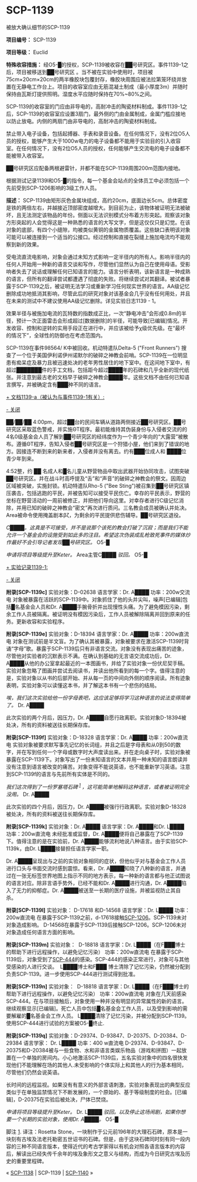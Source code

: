 # SCP-1139
                        




被放大确认细节的SCP-1139



**项目编号：** SCP-1139

**项目等级：** Euclid

**特殊收容措施：** 经O5-█的授权，SCP-1139被收容在██号研究区。事件1139-1之后，项目被移送到██号研究区 。当不被在实验中使用时，项目被75cm×20cm×20cm的两半橡胶块包覆封存，橡胶块周围应被法拉第笼环绕并放置在无静电工作台上。项目的收容室应由无筋混凝土制成（最小厚度3m）并随时保持由瓦斯灯提供照明。湿度水平应随时保持在70%~80%之间。

SCP-1139的收容室的门应由非导电的，高耐冲击的陶瓷材料制成。事件1139-1之后，SCP-1139的收容室应设置3扇门，最外侧的门由金属制成，金属门槛应接地以防止放电。内侧的两扇门由非导电的，高耐冲击的陶瓷材料制成。

禁止带入电子设备，包括起搏器、手表和录音设备。在任何情况下，没有2位O5人员的授权，能够产生大于1000w电力的电子设备都不能用于实验目的引入收容室。在任何情况下，没有2位O5人员的授权，任何能够产生交流电的电子设备都不能被带入收容室。

██号研究区应配备两根避雷针，并都不能在SCP-1139周围200m范围内接地。

根据测试记录1139l和O5-█的指令，每一个基金会站点的全体员工中必须包括一个先前受到SCP-1206影响的3级工作人员。

**描述：** SCP-1139由矩形灰色金属块组成，高约20cm，底面边长5cm。总体密度是铁的两倍左右，并越接近顶部密度越增大。到目前为止，该物体被证明无法被破坏，且无法测定该物品的年份。侧面以无法识别模式分布着方形突起。观察该对象方形突起的人会觉得这是一种熟悉的语言的大写文字，但是这仅仅只是幻觉。在该对象的底部，有四个小缝隙，均被类似黄铜的金属物质覆盖。这些缺口表明该对象可能可以被连接到一个适当的公接口。经过控制和直接在裂缝上施加电流均不能观察到新的效果。

受电流直流电影响，对象会通过未知方式影响一定半径内的所有人。影响半径内的任何人开始用一种新的语言交谈和写作，尽管他们显然认为自己在使用母语。受影响者失去了说话或理解任何已知语言的能力。语言分析表明，该新语言是一种成熟的语言，但所有的翻译尝试都遭遇了彻底的失败。将继续尝试对其翻译。被试者暴露于SCP-1139之后，被证明无法学习或重新学习任何现实世界的语言。AA级记忆删除成功地抵消其影响，尽管此后的研究对象对该基金会几乎没有任何用处，并且在未来的测试中不建议使用AA级记忆删除。详见实验日志1139 - 1。

效果半径与被施加电流的瓦特数的指数成正比，一次“静电冲击”会形成0.8m的半径，预计一次正面雷击会形成超过[数据删除]的半径，可能导致[已编辑]情况。开发收容、控制和逆转的实用手段正在进行中，并应该被给予χ级优先级。在“最坏的情况下”，全球性的防御也在考虑范围内。

SCP-1139在事件98564/ K中被回收。机动特遣队Delta-5 ("Front Runners") 搜查了一个位于美国伊利诺伊州诺默尔的破碎之神教会前哨。SCP-1139在一位明显患有痴呆症及暴力且被迅速处决的老年男性居住的地下室中。在这间地下室中，有超过███████件的手工文档，包括距今超过████年的石碑和几乎全新的现代纸张。并注意到最古老的文档早于破碎之神教会████年。这些文档不由任何已知语言撰写，并被确定含有███种不同的语言。


<a shape='rect' class='collapsible-block-link' href='javascript:;'>+&#160;&#25991;&#26723;1139-a&#65288;&#34987;&#35748;&#20026;&#19982;&#20107;&#20214;1139-1&#26377;&#20851;&#65289;:</a>

<a shape='rect' class='collapsible-block-link' href='javascript:;'>-&#160;&#20851;&#38381;</a>

██/██/██ 4:00pm，超过██台的民间车辆从道路两侧接近██号研究区。██号研究区采取蓝色警戒，并实施ΘΤ程序。最初能维持其伪装身份与入侵者交流的的4名0级基金会人员了解到██号研究区的经纬度作为一个青少年向的“大露营”被散布。遵循ΘΤ程序，告知入侵者██号研究区是一个狩猎小屋，他们来到了错误的地方。因接连不断到来的新来者，入侵者并没有离去。约有███位成人和 ████位青少年到来。

4:52整，约 ██ 名成人和█名儿童从野营物品中取出武器开始协同攻击，试图突破██号研究区。并在战斗时高呼提及“舌”和“声音”的破碎之神教会的祭文。因周边区域被突破，实施封锁。机动特遣队Rho-5 ("Bee Sting")被召集到██号研究区镇压袭击，包括逃跑的平民，并被告知可以接受平民伤亡。幸存的平民表示，野营的坐标在野营活动的一周前被修正，并把他们导向这里。对幸存者进行C级记忆消除，并用已知的破碎之神教会“密文”再次进行质问。三名教会成员被确认并处决。Area被命令使用掩盖剧本βζ，为剩余的平民提供悲伤辅导。██号研究区退役。

*C████。这真是不可接受，并不是说那个该死的教会打破了沉寂；而是我们不能允许一个基金会的设施受到如此多的注目。希望这次伪装成乱枪致死事件的媒体炒作最好不会引导记者发现██号研究区。* O5-█

*申请将项目等级提升至Keter。*  Area主管C████
*驳回。*  O5-█





<a shape='rect' class='collapsible-block-link' href='javascript:;'>+&#160;&#23454;&#39564;&#35760;&#24405;1139-1:</a>

<a shape='rect' class='collapsible-block-link' href='javascript:;'>-&#160;&#20851;&#38381;</a>

**附录[SCP-1139c]** 
实验对象：D-02638
语言学家：Dr. A████
功率：200w交流电
对象被暴露在活跃的SCP-1139中。对象抓住了他的头并尖叫，噪声[已编辑]包括█名基金会人员和Dr. A████手腕骨折并出现慢性头痛。为了避免模因污染，剩余工作人员被隔离。被证明没有模因污染后，工作人员被解除隔离并回到原来的任务。更新收容和实验程序。

**附录[SCP-1139e]** 
实验对象：D-18394
语言学家：Dr. A████
功率：200w直流电
对象在测试前是半文盲。为了确认其被暴露，对象被要求在激活SCP-1139时背诵“字母”歌。暴露于SCP-1139后只有非语言交流。对象没有表现出痛苦的迹象，尽管他对实验者的沉默表示不满。在确认到基础的无言语交流成功后，Dr. A████从他的办公室拿起最近的一本图画书，并给了实验对象一份伏尼契手稿。实验对象忽略了图画并尝试去阅读书，并读出他所看到的每一个字。值得注意的是，实验对象以从书的后部开始、并从每一页的中间向外侧的顺序阅读。所有迹象表明，实验对象可以读懂这本书，并了解这本书有一个悲伤的结局。

*唉，我们这次实验给他一份字母表吧，这应该足够将学习这种语言的说法变得简单了。* Dr. A████

此次实验的两个月后，因压力，Dr. A████自愿行政离职。实验对象D-18394被处决，所有的资料被送往长期保存库。

**附录[SCP-1139f]** 
实验对象：D-18328
语言学家：Dr. A████
功率：200w直流电
实验对象被要求默写事先记忆的长词组，并且之后是字母表和从0到50的数字，并在写到任何一个字母或数字时大声度读出来。并在走向桌子时，实验对象被暴露在SCP-1139下。对象写出了一份未知语言的文本并用一种未知的语言朗读并没有注意到语言被改变的痛苦。对象变得不能说英语，也不能重新学习英语。注意到SCP-1139f的语言与先前所有实体是不同的。

*我们这次得到了一份罗塞塔石碑<sup class='footnoteref'>
 <a shape='rect' class='footnoteref' id='footnoteref-1' href='javascript:;' onclick='WIKIDOT.page.utils.scrollToReference(&apos;footnote-1&apos;)'>1</a>
</sup>，这可能简单地解码这种语言，或者被证明完全没用。* Dr. A████

此次实验的四个月后，因压力，Dr. A████被强行行政离职。实验对象D-18328被处决，所有的资料被送往长期保存库。

**附录[SCP-1139k]** 
实验对象：Dr. A████
语言学家：Dr. A████和Dr. L████
功率：200w直流电
未经批准或监督，Dr. A████便将自己暴露在了SCP-1139下。值得注意的是在实验前，Dr. A████能够流利地说八种语言。由于实验SCP-1139k，由Dr. L████接替担任语言学家一职。

Dr. A████呈现出与之前的实验对象相同的症状，但他似乎对与基金会工作人员进行口头与书面交流时感到震惊。看来，Dr. A████知晓了八种新的语言，并通过在一张无标签世界地图上指示不同的地方表示，每一种新的语言都与他正试图说的语言对应。除非言语手势外，已经不能和Dr. A████进行沟通，Dr. A████陷入了无力的抑郁症。Dr. A████被送至一长期的医疗设施，并被监视防止其自杀。

**附录[SCP-1139l]** 
实验对象： D-17618 和D-14568
语言学家：Dr. L████
功率：200w直流电
在暴露于SCP-1139之前，d-17618接触[SCP-1206](/scp-1206)。SCP-1139未对对象造成影响。
D-14568在暴露于SCP-1139后接触SCP-1206。SCP-1206未对对象造成任何语言方面的影响。

**附录[SCP-1139m]** 
实验对象：  D-18818
语言学家：Dr. L████（在F███博士的帮助下进行远程操作，以避免记忆污染）
功率：200w直流电
在暴露于SCP-1139后，对象受到了[SCP-444](/scp-444)的感染。SCP-444的感染正常进行，对象可与其他受感染的人进行交谈。
 L████博士和F███ 博士清除了记忆污染，仍然被分配到负责SCP-1139。进一步使用SCP-444进行测试得到批准。

**附录[SCP-1139n]** 
实验对象：  D-18818
语言学家：Dr. L████（在F███博士的帮助下进行远程操作，以避免记忆污染）
功率：200w直流电
对象在几天前感染SCP-444。在与项目接触后，对象使用一种并没有明显的异常属性的新的语言。继续观察显示[已编辑]。死亡人员中包括█名基金会工作人员，以及受到影响的需要解雇的█名基金会工作人员。 L████清除了记忆污染，并被分配到SCP-1139。使用SCP-444进行试验的方案被O5-█终止.

**附录[SCP-1139q]** 
实验对象：D-29374、D-93847、D-20375、D-20384、D-29384
语言学家： Dr. L████
功率：400 w直流电
D-29374、D-93847、D-20375和D-20384被与一些食物、水和非语言类娱乐物品（游戏和拼图）一起放置在一个单独的房间内。小心地激活SCP-1139后，五名实验对象中的四名很快发现他们不能理解在场的其他人.未受影响的个体实际上和其他人的行为基本相同，尽管他们仍然会说英语。

长时间的远程监视。如果没有有意义的外部言语刺激，实验对象表现出的典型反应类似于在单独监禁情况下不断发展的，一个原始的、基于等级制度的社会。[已编辑]，D-20375在实验后被处决，尸体已焚烧。

*申请将项目等级提升至Keter。*  Dr. L████
*驳回。以及停止这场闹剧，如果你想要一个长期的实验对象，使用Dr. A████。*  O5-█





脚注
<a shape='rect' href='javascript:;' onclick='WIKIDOT.page.utils.scrollToReference(&apos;footnoteref-1&apos;)'>1</a>. 译注：Rosetta Stone，一块制作于公元前196年的大理石石碑，原本是一块刻有古埃及法老托勒密五世诏书的石碑。但是，由于这块石碑同时刻有同一段内容的三种不同语言版本，使得近代的考古学家得以有机会对照各语言版本的内容后，解读出已经失传千余年的埃及象形文之意义与结构，而成为今日研究古埃及历史的重要里程碑。



« [SCP-1138](/scp-1138) | SCP-1139 | [SCP-1140](/scp-1140) »





                    